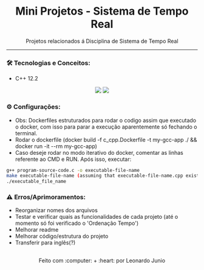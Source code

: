 <h1 align="center">Mini Projetos - Sistema de Tempo Real</h1>

<p align="center">Projetos relacionados á Disciplina de Sistema de Tempo Real</p>

<hr> 

### :hammer_and_wrench: Tecnologias e Conceitos:

* C++ 12.2

<div align="center" style="display: inline_block">
	<img src="https://img.shields.io/static/v1?label=C++&message=v12.2&color=F34B7D&style=flat"/>
	<img src="https://img.shields.io/static/v1?label=license&message=MIT&color=green&style=flat"/>
</div>

### :gear: Configurações:

* Obs: Dockerfiles estruturados para rodar o codigo assim que executado o docker, com isso para parar a execução aparentemente só fechando o terminal.
* Rodar o dockerfile (docker build -f c_cpp.Dockerfile -t my-gcc-app ./ && docker run -it --rm my-gcc-app)
* Caso deseje rodar no modo iterativo do docker, comentar as linhas referente ao CMD e RUN. Após isso, executar:
```bash
g++ program-source-code.c -o executable-file-name
make executable-file-name (assuming that executable-file-name.cpp exists)
./executable_file_name
```

### :warning: Erros/Aprimoramentos:

* Reorganizar nomes dos arquivos
* Testar e verificar quais as funcionalidades de cada projeto (até o momento só foi verificado o 'Ordenação Tempo')
* Melhorar readme
* Melhorar código/estrutura do projeto
* Transferir para inglês(?)

##

<div align="center">
	<p>Feito com :computer: + :heart: por Leonardo Junio</p>
</div>





